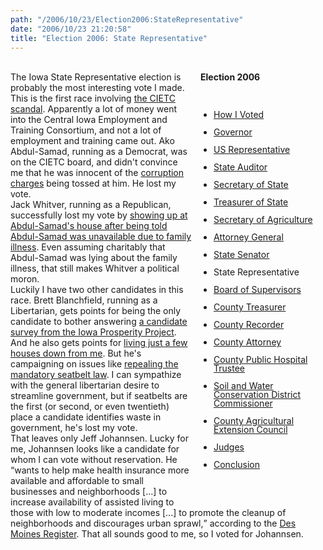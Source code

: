 ```yaml
---
path: "/2006/10/23/Election2006:StateRepresentative" 
date: "2006/10/23 21:20:58" 
title: "Election 2006: State Representative" 
---
```

<div style="float: right; width: 200px; margin: 0 0 1em 1em;" class="box"><br>	<h4 style="margin: 0;">Election 2006</h4><br>	<ul style="padding-left: 1.5em; line-height: 1em;"><br>		<li><a href="http://typewriting.org/2006/10/16/2006_Election%3A_How_I_Voted/">How I Voted</a></li><br>		<li><a href="http://typewriting.org/2006/10/17/2006_Election%3A_Governor/">Governor</a></li><br>		<li><a href="http://typewriting.org/2006/10/17/Election_2006%3A_US_Representative/">US Representative</a></li><br>		<li><a href="http://typewriting.org/2006/10/17/Election_2006%3A_State_Auditor/">State Auditor</a></li><br>		<li><a href="http://typewriting.org/2006/10/18/Election_2006%3A_Secretary_of_State/">Secretary of State</a></li><br>		<li><a href="http://typewriting.org/2006/10/19/Election_2006%3A_Treasurer_of_State/">Treasurer of State</a></li><br>		<li><a href="http://typewriting.org/2006/10/23/Election_2006%3A_Secretary_of_Agriculture/">Secretary of Agriculture</a></li><br>		<li><a href="http://typewriting.org/2006/10/23/Election_2006%3A_Attorney_General/">Attorney General</a></li><br>		<li><a href="http://typewriting.org/2006/10/23/Election_2006%3A_State_Senator/">State Senator</a></li><br>		<li>State Representative</li><br>		<li><a href="http://typewriting.org/2006/10/25/Election_2006%3A_Board_of_Supervisors/">Board of Supervisors</a></li><br>		<li><a href="http://typewriting.org/2006/10/25/Election_2006%3A_County_Treasurer/">County Treasurer</a></li><br>		<li><a href="http://typewriting.org/2006/10/25/Election_2006%3A_County_Recorder/">County Recorder</a></li><br>		<li><a href="http://typewriting.org/2006/10/29/Election_2006%3A_County_Attorney/">County Attorney</a></li><br>		<li><a href="http://typewriting.org/2006/10/29/Election_2006%3A_County_Public_Hospital_Trustee/">County Public Hospital Trustee</a></li><br>		<li><a href="http://typewriting.org/2006/10/29/Election_2006%3A__Soil_and_Water_Conservation_District_Commissioner/">Soil and Water Conservation District Commissioner</a></li><br>		<li><a href="http://typewriting.org/2006/10/29/Election_2006%3A_County_Agricultural_Extension_Council/">County Agricultural Extension Council</a></li><br>		<li><a href="http://typewriting.org/2006/10/29/Election_2006%3A_Judges/">Judges</a></li><br>		<li><a href="http://typewriting.org/2006/10/29/Election_2006%3A_Conclusion/">Conclusion</a></li><br>	</ul><br></div><br>The Iowa State Representative election is probably the most interesting vote I made. This is the first race involving <a href="http://desmoinesregister.com/apps/pbcs.dll/section?Category=NEWS&amp;theme=JOB_TRAINING_EXECUTIVES&amp;template=theme">the CIETC scandal</a>. Apparently a lot of money went into the Central Iowa Employment and Training Consortium, and not a lot of employment and training came out. Ako Abdul-Samad, running as a Democrat, was on the CIETC board, and didn't convince me that he was innocent of the <a href="http://www.dmregister.com/apps/pbcs.dll/article?AID=/20060801/NEWS10/608010384/1001&amp;lead=1">corruption charges</a> being tossed at him. He lost my vote.<br>Jack Whitver, running as a Republican, successfully lost my vote by <a href="http://whotv.com/Global/story.asp?S=5430717">showing up at Abdul-Samad's house after being told Abdul-Samad was unavailable due to family illness</a>. Even assuming charitably that Abdul-Samad was lying about the family illness, that still makes Whitver a political moron.<br>Luckily I have two other candidates in this race. Brett Blanchfield, running as a Libertarian, gets points for being the only candidate to bother answering <a href="	http://www.growthevote.org/php.asp?g=iowa&amp;page=Candidate_Guide&amp;legdistrictid=1944<br>">a candidate survey from the Iowa Prosperity Project</a>. And he also gets points for <a href="http://www.shrinkiowagov.org/district66.html">living just a few houses down from me</a>. But he's campaigning on issues like <a href="http://blanchfield66.blogspot.com/2006/10/blanchfield-begins-radio-advertising.html">repealing the mandatory seatbelt law</a>. I can sympathize with the general libertarian desire to streamline government, but if seatbelts are the first (or second, or even twentieth) place a candidate identifies waste in government, he's lost my vote.<br>That leaves only Jeff Johannsen. Lucky for me, Johannsen looks like a candidate for whom I can vote without reservation. He <q>wants to help make health insurance more available and affordable to small businesses and neighborhoods [...] to increase availability of assisted living to those with low to moderate incomes [...] to promote the cleanup of neighborhoods and discourages urban sprawl,</q> according to the <a href="http://www.desmoinesregister.com/apps/pbcs.dll/article?AID=/99999999/NEWS09/60626013">Des Moines Register</a>. That all sounds good to me, so I voted for Johannsen.<br><div class="clear"></div>